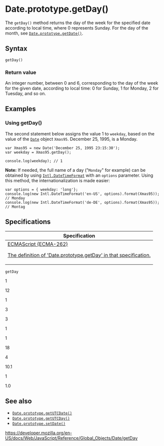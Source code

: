 # Date.prototype.getDay()

The `getDay()` method returns the day of the week for the specified date according to local time, where 0 represents Sunday. For the day of the month, see [`Date.prototype.getDate()`](getdate).

## Syntax

    getDay()

### Return value

An integer number, between 0 and 6, corresponding to the day of the week for the given date, according to local time: 0 for Sunday, 1 for Monday, 2 for Tuesday, and so on.

## Examples

### Using getDay()

The second statement below assigns the value 1 to `weekday`, based on the value of the [`Date`](../date) object `Xmas95`. December 25, 1995, is a Monday.

    var Xmas95 = new Date('December 25, 1995 23:15:30');
    var weekday = Xmas95.getDay();

    console.log(weekday); // 1

**Note:** If needed, the full name of a day ("`Monday`" for example) can be obtained by using [`Intl.DateTimeFormat`](../intl/datetimeformat) with an `options` parameter. Using this method, the internationalization is made easier:

    var options = { weekday: 'long'};
    console.log(new Intl.DateTimeFormat('en-US', options).format(Xmas95));
    // Monday
    console.log(new Intl.DateTimeFormat('de-DE', options).format(Xmas95));
    // Montag

## Specifications

<table>
<thead>
<tr class="header">
<th>Specification</th>
</tr>
</thead>
<tbody>
<tr class="odd">
<td>
<a href="https://tc39.es/ecma262/#sec-date.prototype.getday">ECMAScript (ECMA-262) 
<br/>

<span class="small">The definition of 'Date.prototype.getDay' in that specification.</span>
</a>
</td>
</tr>
</tbody>
</table>

`getDay`

1

12

1

3

3

1

1

18

4

10.1

1

1.0

## See also

-   [`Date.prototype.getUTCDate()`](getutcdate)
-   [`Date.prototype.getUTCDay()`](getutcday)
-   [`Date.prototype.setDate()`](setdate)

<a href="https://developer.mozilla.org/en-US/docs/Web/JavaScript/Reference/Global_Objects/Date/getDay" class="_attribution-link">https://developer.mozilla.org/en-US/docs/Web/JavaScript/Reference/Global_Objects/Date/getDay</a>
